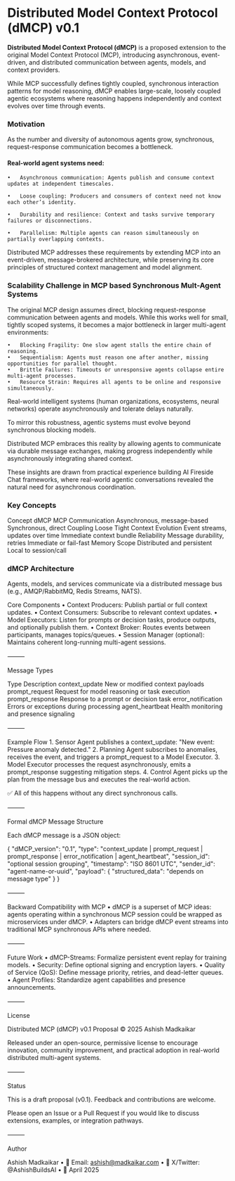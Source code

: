 

# Distributed Model Context Protocol (dMCP) v0.1


<b>Distributed Model Context Protocol (dMCP)</b> is a proposed extension to the original Model Context Protocol (MCP), introducing asynchronous, event-driven, and distributed communication between agents, models, and context providers.

While MCP successfully defines tightly coupled, synchronous interaction patterns for model reasoning, dMCP enables large-scale, loosely coupled agentic ecosystems where reasoning happens independently and context evolves over time through events.


### Motivation

As the number and diversity of autonomous agents grow, synchronous, request-response communication becomes a bottleneck.

#### Real-world agent systems need:

	•	Asynchronous communication: Agents publish and consume context updates at independent timescales.

	•	Loose coupling: Producers and consumers of context need not know each other’s identity.

	•	Durability and resilience: Context and tasks survive temporary failures or disconnections.

	•	Parallelism: Multiple agents can reason simultaneously on partially overlapping contexts.

Distributed MCP addresses these requirements by extending MCP into an event-driven, message-brokered architecture, while preserving its core principles of structured context management and model alignment.


### Scalability Challenge in MCP based Synchronous Mult-Agent Systems

The original MCP design assumes direct, blocking request-response communication between agents and models. While this works well for small, tightly scoped systems, it becomes a major bottleneck in larger multi-agent environments:

	•	Blocking Fragility: One slow agent stalls the entire chain of reasoning.
	•	Sequentialism: Agents must reason one after another, missing opportunities for parallel thought.
	•	Brittle Failures: Timeouts or unresponsive agents collapse entire multi-agent processes.
	•	Resource Strain: Requires all agents to be online and responsive simultaneously.

Real-world intelligent systems (human organizations, ecosystems, neural networks) operate asynchronously and tolerate delays naturally.

To mirror this robustness, agentic systems must evolve beyond synchronous blocking models.

Distributed MCP embraces this reality by allowing agents to communicate via durable message exchanges, making progress independently while asynchronously integrating shared context.

These insights are drawn from practical experience building AI Fireside Chat frameworks, where real-world agentic conversations revealed the natural need for asynchronous coordination.


### Key Concepts

Concept	dMCP	MCP
Communication	Asynchronous, message-based	Synchronous, direct
Coupling	Loose	Tight
Context Evolution	Event streams, updates over time	Immediate context bundle
Reliability	Message durability, retries	Immediate or fail-fast
Memory Scope	Distributed and persistent	Local to session/call


### dMCP Architecture

Agents, models, and services communicate via a distributed message bus (e.g., AMQP/RabbitMQ, Redis Streams, NATS).

Core Components
	•	Context Producers: Publish partial or full context updates.
	•	Context Consumers: Subscribe to relevant context updates.
	•	Model Executors: Listen for prompts or decision tasks, produce outputs, and optionally publish them.
	•	Context Broker: Routes events between participants, manages topics/queues.
	•	Session Manager (optional): Maintains coherent long-running multi-agent sessions.

⸻

Message Types

Type	Description
context_update	New or modified context payloads
prompt_request	Request for model reasoning or task execution
prompt_response	Response to a prompt or decision task
error_notification	Errors or exceptions during processing
agent_heartbeat	Health monitoring and presence signaling



⸻

Example Flow
	1.	Sensor Agent publishes a context_update: "New event: Pressure anomaly detected."
	2.	Planning Agent subscribes to anomalies, receives the event, and triggers a prompt_request to a Model Executor.
	3.	Model Executor processes the request asynchronously, emits a prompt_response suggesting mitigation steps.
	4.	Control Agent picks up the plan from the message bus and executes the real-world action.

✅ All of this happens without any direct synchronous calls.

⸻

Formal dMCP Message Structure

Each dMCP message is a JSON object:

{
  "dMCP_version": "0.1",
  "type": "context_update | prompt_request | prompt_response | error_notification | agent_heartbeat",
  "session_id": "optional session grouping",
  "timestamp": "ISO 8601 UTC",
  "sender_id": "agent-name-or-uuid",
  "payload": { "structured_data": "depends on message type" }
}



⸻

Backward Compatibility with MCP
	•	dMCP is a superset of MCP ideas: agents operating within a synchronous MCP session could be wrapped as microservices under dMCP.
	•	Adapters can bridge dMCP event streams into traditional MCP synchronous APIs where needed.

⸻

Future Work
	•	dMCP-Streams: Formalize persistent event replay for training models.
	•	Security: Define optional signing and encryption layers.
	•	Quality of Service (QoS): Define message priority, retries, and dead-letter queues.
	•	Agent Profiles: Standardize agent capabilities and presence announcements.

⸻

License

Distributed MCP (dMCP) v0.1 Proposal © 2025 Ashish Madkaikar

Released under an open-source, permissive license to encourage innovation, community improvement, and practical adoption in real-world distributed multi-agent systems.

⸻

Status

This is a draft proposal (v0.1).
Feedback and contributions are welcome.

Please open an Issue or a Pull Request if you would like to discuss extensions, examples, or integration pathways.

⸻

Author

Ashish Madkaikar
	•	📧 Email: ashish@madkaikar.com
	•	🧠 X/Twitter: @AshishBuildsAI
	•	📅 April 2025

